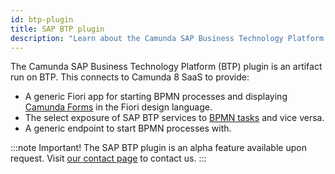 ```yaml
---
id: btp-plugin
title: SAP BTP plugin
description: "Learn about the Camunda SAP Business Technology Platform (BTP) plugin, an artifact run on BTP."
---
```


The Camunda SAP Business Technology Platform (BTP) plugin is an artifact run on BTP. This connects to Camunda 8 SaaS to provide:

- A generic Fiori app for starting BPMN processes and displaying [Camunda Forms](/components/modeler/forms/camunda-forms-reference.md) in the Fiori design language.
- The select exposure of SAP BTP services to [BPMN tasks](/components/modeler/bpmn/bpmn.md) and vice versa.
- A generic endpoint to start BPMN processes with.

:::note Important!
The SAP BTP plugin is an alpha feature available upon request. Visit [our contact page](/reference/contact.md) to contact us.
:::
